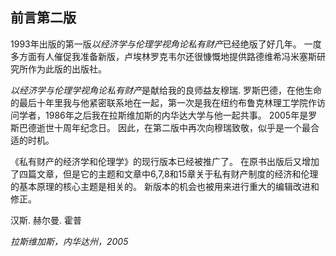 ## 前言第二版

1993年出版的第一版*以经济学与伦理学视角论私有财产*已经绝版了好几年。 一度多方面有人催促我准备新版，卢埃林罗克韦尔还很慷慨地提供路德维希冯米塞斯研究所作为此版的出版社。

*以经济学与伦理学视角论私有财产*是献给我的良师益友穆瑞. 罗斯巴德，在他生命的最后十年里我与他紧密联系地在一起，第一次是我在纽约布鲁克林理工学院作访问学者，1986年之后我在拉斯维加斯的内华达大学与他一起共事。 2005年是罗斯巴德逝世十周年纪念日。 因此，在第二版中再次向穆瑞致敬，似乎是一个最合适的时机。

《私有财产的经济学和伦理学》的现行版本已经被推广了。 在原书出版后又增加了四篇文章，但是它的主题和文章中6,7,8和15章关于私有财产制度的经济和伦理的基本原理的核心主题是相关的。 新版本的机会也被用来进行重大的编辑改进和修正。

汉斯. 赫尔曼. 霍普

*拉斯维加斯，内华达州，2005*